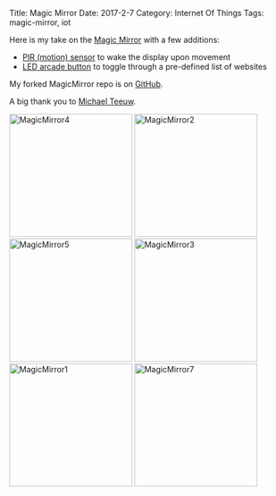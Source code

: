 Title: Magic Mirror
Date: 2017-2-7
Category: Internet Of Things
Tags: magic-mirror, iot


Here is my take on the [Magic Mirror](https://magicmirror.builders/) with a few additions:

- [PIR (motion) sensor](https://learn.adafruit.com/pir-passive-infrared-proximity-motion-sensor/) to wake the display upon movement
- [LED arcade button](https://www.adafruit.com/products/471) to toggle through a pre-defined list of websites

My forked MagicMirror repo is on [GitHub](https://github.com/justinnaldzin/MagicMirror).

A big thank you to [Michael Teeuw](http://michaelteeuw.nl/).

<p align="left">
<a href="{filename}/images/magicmirror4.jpg"><img src="{filename}/images/magicmirror4.jpg" alt="MagicMirror4" width="220"></a>
<a href="{filename}/images/magicmirror2.jpg"><img src="{filename}/images/magicmirror2.jpg" alt="MagicMirror2" width="220"></a>
<a href="{filename}/images/magicmirror5.jpg"><img src="{filename}/images/magicmirror5.jpg" alt="MagicMirror5" width="220"></a>
<a href="{filename}/images/magicmirror3.jpg"><img src="{filename}/images/magicmirror3.jpg" alt="MagicMirror3" width="220"></a>
<a href="{filename}/images/magicmirror1.jpg"><img src="{filename}/images/magicmirror1.jpg" alt="MagicMirror1" width="220"></a>
<a href="{filename}/images/magicmirror7.jpg"><img src="{filename}/images/magicmirror7.jpg" alt="MagicMirror7" width="220"></a>
</p>
